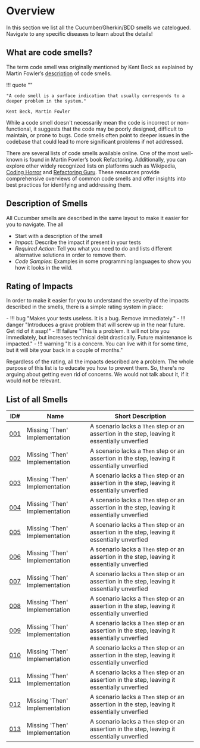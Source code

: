 # Overview
In this section we list all the Cucumber/Gherkin/BDD smells we catelogued. Navigate to any specific diseases to learn about the details!

## What are code smells?
The term code smell was originally mentioned by Kent Beck as explained by Martin Fowler’s [description](https://www.martinfowler.com/bliki/CodeSmell.html) of code smells.

!!! quote ""

    "A code smell is a surface indication that usually corresponds to a deeper problem in the system." 
    
    Kent Beck, Martin Fowler

While a code smell doesn't necessarily mean the code is incorrect or non-functional, it suggests that the code may be poorly designed, difficult to maintain, or prone to bugs. Code smells often point to deeper issues in the codebase that could lead to more significant problems if not addressed.

There are several lists of code smells available online. One of the most well-known is found in Martin Fowler’s book Refactoring. Additionally, you can explore other widely recognized lists on platforms such as Wikipedia, [Coding Horror](https://blog.codinghorror.com/code-smells/) and [Refactoring Guru](https://refactoring.guru/refactoring/smells). These resources provide comprehensive overviews of common code smells and offer insights into best practices for identifying and addressing them.

## Description of Smells
All Cucumber smells are described in the same layout to make it easier for you to navigate. The all

* Start with a description of the smell
* *Impact:* Describe the impact if present in your tests
* *Required Action*: Tell you what you need to do and lists different alternative solutions in order to remove them.
* *Code Samples*: Examples in some programming languages to show you how it looks in the wild.

## Rating of Impacts
In order to make it easier for you to understand the severity of the impacts described in the smells, there is a simple rating system in place:

<div class="grid cards" markdown>
- !!! bug "Makes your tests useless. It is a bug. Remove immediately."
- !!! danger "Introduces a grave problem that will screw up in the near future. Get rid of it asap!"
- !!! failure "This is a problem. It will not bite you immediately, but increases technical debt drastically. Future maintenance is impacted."
- !!! warning "It is a concern. You can live with it for some time, but it will bite your back in a couple of months."
</div>

Regardless of the rating, all the impacts described are a problem. The whole purpose of this list is to educate you how to prevent them. So, there's no arguing about getting even rid of concerns. We would not talk about it, if it would not be relevant.

## List of all Smells
| ID# | Name | Short Description |
|-----|------|-------------|
| [001](001-missing-then.md) | Missing 'Then' Implementation | A scenario lacks a `Then` step or an assertion in the step, leaving it essentially unverfied |
| [002](002-unused-given.md) | Missing 'Then' Implementation | A scenario lacks a `Then` step or an assertion in the step, leaving it essentially unverfied |
| [003](003-data-collector.md) | Missing 'Then' Implementation | A scenario lacks a `Then` step or an assertion in the step, leaving it essentially unverfied |
| [004](004-redundant-mirror-image.md) | Missing 'Then' Implementation | A scenario lacks a `Then` step or an assertion in the step, leaving it essentially unverfied |
| [005](005-intermediate-when-steps.md) | Missing 'Then' Implementation | A scenario lacks a `Then` step or an assertion in the step, leaving it essentially unverfied |
| [006](006-given-when-purpose-mismatch.md) | Missing 'Then' Implementation | A scenario lacks a `Then` step or an assertion in the step, leaving it essentially unverfied |
| [007](007-rotting-steps.md) | Missing 'Then' Implementation | A scenario lacks a `Then` step or an assertion in the step, leaving it essentially unverfied |
| [008](008-singular-plural-logic-clones.md) | Missing 'Then' Implementation | A scenario lacks a `Then` step or an assertion in the step, leaving it essentially unverfied |
| [009](009-dead-steps.md) | Missing 'Then' Implementation | A scenario lacks a `Then` step or an assertion in the step, leaving it essentially unverfied |
| [010](010-hardcoded-parameters.md) | Missing 'Then' Implementation | A scenario lacks a `Then` step or an assertion in the step, leaving it essentially unverfied |
| [011](011-dependence-on-class-state.md) | Missing 'Then' Implementation | A scenario lacks a `Then` step or an assertion in the step, leaving it essentially unverfied |
| [012](012-active-sideeffects-in-then-step.md) | Missing 'Then' Implementation | A scenario lacks a `Then` step or an assertion in the step, leaving it essentially unverfied |
| [013](013-missing-then.md) | Missing 'Then' Implementation | A scenario lacks a `Then` step or an assertion in the step, leaving it essentially unverfied |
